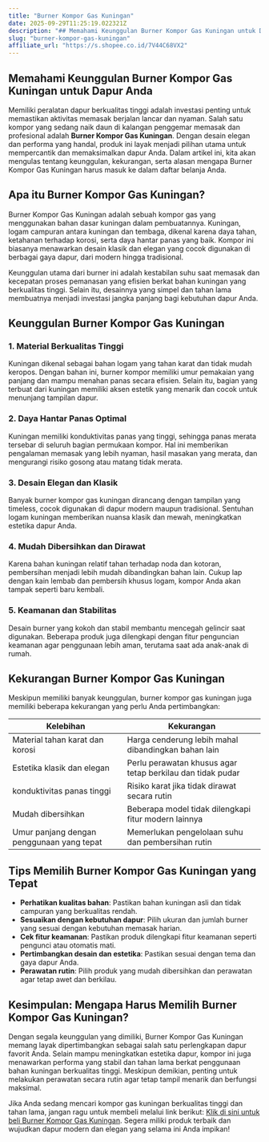 ```yaml
---
title: "Burner Kompor Gas Kuningan"
date: 2025-09-29T11:25:19.022321Z
description: "## Memahami Keunggulan Burner Kompor Gas Kuningan untuk Dapur Anda..."
slug: "burner-kompor-gas-kuningan"
affiliate_url: "https://s.shopee.co.id/7V44C68VX2"
---
```

## Memahami Keunggulan Burner Kompor Gas Kuningan untuk Dapur Anda

Memiliki peralatan dapur berkualitas tinggi adalah investasi penting untuk memastikan aktivitas memasak berjalan lancar dan nyaman. Salah satu kompor yang sedang naik daun di kalangan penggemar memasak dan profesional adalah **Burner Kompor Gas Kuningan**. Dengan desain elegan dan performa yang handal, produk ini layak menjadi pilihan utama untuk mempercantik dan memaksimalkan dapur Anda. Dalam artikel ini, kita akan mengulas tentang keunggulan, kekurangan, serta alasan mengapa Burner Kompor Gas Kuningan harus masuk ke dalam daftar belanja Anda.

## Apa itu Burner Kompor Gas Kuningan?

Burner Kompor Gas Kuningan adalah sebuah kompor gas yang menggunakan bahan dasar kuningan dalam pembuatannya. Kuningan, logam campuran antara kuningan dan tembaga, dikenal karena daya tahan, ketahanan terhadap korosi, serta daya hantar panas yang baik. Kompor ini biasanya menawarkan desain klasik dan elegan yang cocok digunakan di berbagai gaya dapur, dari modern hingga tradisional.

Keunggulan utama dari burner ini adalah kestabilan suhu saat memasak dan kecepatan proses pemanasan yang efisien berkat bahan kuningan yang berkualitas tinggi. Selain itu, desainnya yang simpel dan tahan lama membuatnya menjadi investasi jangka panjang bagi kebutuhan dapur Anda.

## Keunggulan Burner Kompor Gas Kuningan

### 1. Material Berkualitas Tinggi

Kuningan dikenal sebagai bahan logam yang tahan karat dan tidak mudah keropos. Dengan bahan ini, burner kompor memiliki umur pemakaian yang panjang dan mampu menahan panas secara efisien. Selain itu, bagian yang terbuat dari kuningan memiliki aksen estetik yang menarik dan cocok untuk menunjang tampilan dapur.

### 2. Daya Hantar Panas Optimal

Kuningan memiliki konduktivitas panas yang tinggi, sehingga panas merata tersebar di seluruh bagian permukaan kompor. Hal ini memberikan pengalaman memasak yang lebih nyaman, hasil masakan yang merata, dan mengurangi risiko gosong atau matang tidak merata.

### 3. Desain Elegan dan Klasik

Banyak burner kompor gas kuningan dirancang dengan tampilan yang timeless, cocok digunakan di dapur modern maupun tradisional. Sentuhan logam kuningan memberikan nuansa klasik dan mewah, meningkatkan estetika dapur Anda.

### 4. Mudah Dibersihkan dan Dirawat

Karena bahan kuningan relatif tahan terhadap noda dan kotoran, pembersihan menjadi lebih mudah dibandingkan bahan lain. Cukup lap dengan kain lembab dan pembersih khusus logam, kompor Anda akan tampak seperti baru kembali.

### 5. Keamanan dan Stabilitas

Desain burner yang kokoh dan stabil membantu mencegah gelincir saat digunakan. Beberapa produk juga dilengkapi dengan fitur penguncian keamanan agar penggunaan lebih aman, terutama saat ada anak-anak di rumah.

## Kekurangan Burner Kompor Gas Kuningan

Meskipun memiliki banyak keunggulan, burner kompor gas kuningan juga memiliki beberapa kekurangan yang perlu Anda pertimbangkan:

| Kelebihan                                  | Kekurangan                                                |
|--------------------------------------------|------------------------------------------------------------|
| Material tahan karat dan korosi           | Harga cenderung lebih mahal dibandingkan bahan lain       |
| Estetika klasik dan elegan                | Perlu perawatan khusus agar tetap berkilau dan tidak pudar |
| konduktivitas panas tinggi                | Risiko karat jika tidak dirawat secara rutin               |
| Mudah dibersihkan                        | Beberapa model tidak dilengkapi fitur modern lainnya       |
| Umur panjang dengan penggunaan yang tepat | Memerlukan pengelolaan suhu dan pembersihan rutin          |

## Tips Memilih Burner Kompor Gas Kuningan yang Tepat

- **Perhatikan kualitas bahan**: Pastikan bahan kuningan asli dan tidak campuran yang berkualitas rendah.
- **Sesuaikan dengan kebutuhan dapur**: Pilih ukuran dan jumlah burner yang sesuai dengan kebutuhan memasak harian.
- **Cek fitur keamanan**: Pastikan produk dilengkapi fitur keamanan seperti pengunci atau otomatis mati.
- **Pertimbangkan desain dan estetika**: Pastikan sesuai dengan tema dan gaya dapur Anda.
- **Perawatan rutin**: Pilih produk yang mudah dibersihkan dan perawatan agar tetap awet dan berkilau.

## Kesimpulan: Mengapa Harus Memilih Burner Kompor Gas Kuningan?

Dengan segala keunggulan yang dimiliki, Burner Kompor Gas Kuningan memang layak dipertimbangkan sebagai salah satu perlengkapan dapur favorit Anda. Selain mampu meningkatkan estetika dapur, kompor ini juga menawarkan performa yang stabil dan tahan lama berkat penggunaan bahan kuningan berkualitas tinggi. Meskipun demikian, penting untuk melakukan perawatan secara rutin agar tetap tampil menarik dan berfungsi maksimal.

Jika Anda sedang mencari kompor gas kuningan berkualitas tinggi dan tahan lama, jangan ragu untuk membeli melalui link berikut: [Klik di sini untuk beli Burner Kompor Gas Kuningan](https://s.shopee.co.id/7V44C68VX2). Segera miliki produk terbaik dan wujudkan dapur modern dan elegan yang selama ini Anda impikan!